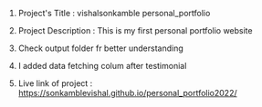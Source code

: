 1. Project's Title : vishalsonkamble personal_portfolio

2. Project Description :
This is my first personal portfolio website 

3. Check output folder fr better understanding

4.  I added data fetching colum after testimonial

5. Live link of project : https://sonkamblevishal.github.io/personal_portfolio2022/
